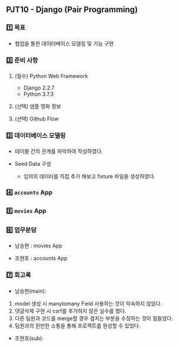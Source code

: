 ## PJT10 - Django (Pair Programming)

### :one: 목표

- 협업을 통한 데이터베이스 모델링 및 기능 구현



### :two: 준비 사항

1. (필수) Python Web Framework
   - Django 2.2.7
   - Python 3.7.3

2. (선택) 샘플 영화 정보
3. (선택) Github Flow



### :three: 데이터베이스 모델링

- 테이블 간의 관계를 파악하여 작성하였다.

- Seed Data 구성
  - 임의의 데이터를 직접 추가 해보고 fixture 파일을 생성하였다.



### :four: `accounts` App





### :five: `movies` App





### :six: 업무분담

- 남승현 : movies App

- 조현호 : accounts App



### :seven: 회고록

- 남승현(main):   
1. model 생성 시 manytomany Field 사용하는 것이 익숙하지 않았다.
2. 댓글삭제 구현 시 csrf를 추가하지 않은 실수를 했다.
3. 다른 팀원과 코드를 merge할 경우 곂치는 부분을 수정하는 것이 힘들었다.
4. 팀원과의 원만한 소통을 통해 프로젝트를 완성할 수 있었다.


- 조현호(sub): 



